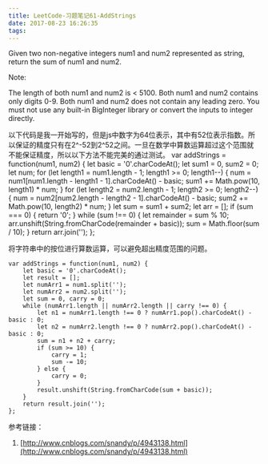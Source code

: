 ```yaml
---
title: LeetCode-习题笔记61-AddStrings
date: 2017-08-23 16:26:35
tags:
---
```



Given two non-negative integers num1 and num2 represented as string, return the sum of num1 and num2.

Note:

The length of both num1 and num2 is < 5100.
Both num1 and num2 contains only digits 0-9.
Both num1 and num2 does not contain any leading zero.
You must not use any built-in BigInteger library or convert the inputs to integer directly.

以下代码是我一开始写的，但是js中数字为64位表示，其中有52位表示指数。所以保证的精度只有在2^-52到2^52之间。一旦在数学中算数运算超过这个范围就不能保证精度，所以以下方法不能完美的通过测试。
	var addStrings = function(num1, num2) {
	    let basic = '0'.charCodeAt();
	    let sum1 = 0, sum2 = 0;
	    let num;
	    for (let length1 = num1.length - 1; length1 >= 0; length1--) {
	        num = num1[num1.length - length1 - 1].charCodeAt() - basic;
	        sum1 += Math.pow(10, length1) * num;
	    }
	    for (let length2 = num2.length - 1; length2 >= 0; length2--) {
	        num = num2[num2.length - length2 - 1].charCodeAt() - basic;
	        sum2 += Math.pow(10, length2) * num;
	    }
	    let sum = sum1 + sum2;
	    let arr = [];
	    if (sum === 0) {
	        return '0';
	    }
	    while (sum !== 0) {
	        let remainder = sum % 10;
	        arr.unshift(String.fromCharCode(remainder + basic));
	        sum = Math.floor(sum / 10);
	    }
	    return arr.join('');
	};

将字符串中的按位进行算数运算，可以避免超出精度范围的问题。

	var addStrings = function(num1, num2) {
	    let basic = '0'.charCodeAt();
	    let result = [];
	    let numArr1 = num1.split('');
	    let numArr2 = num2.split('');
	    let sum = 0, carry = 0;
	    while (numArr1.length || numArr2.length || carry !== 0) {
	        let n1 = numArr1.length !== 0 ? numArr1.pop().charCodeAt() - basic : 0;
	        let n2 = numArr2.length !== 0 ? numArr2.pop().charCodeAt() - basic : 0;
	        sum = n1 + n2 + carry;
	        if (sum >= 10) {
	            carry = 1;
	            sum -= 10;
	        } else {
	            carry = 0;
	        }
	        result.unshift(String.fromCharCode(sum + basic));
	    }
	    return result.join('');
	};


参考链接：

1. [http://www.cnblogs.com/snandy/p/4943138.html](http://www.cnblogs.com/snandy/p/4943138.html)